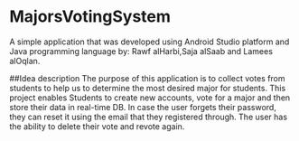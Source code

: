 # MajorsVotingSystem
A simple application that was developed using Android Studio platform and Java programming language
by: Rawf alHarbi,Saja alSaab and Lamees alOqlan.

##Idea description
The purpose of this application is to collect votes from students to help us to determine the most desired major for students.
This project enables Students to create new accounts, vote for a major and then store their data in real-time DB.
In case the user forgets their password, they can reset it using the email that they registered through. The user has the ability
to delete their vote and revote again.
